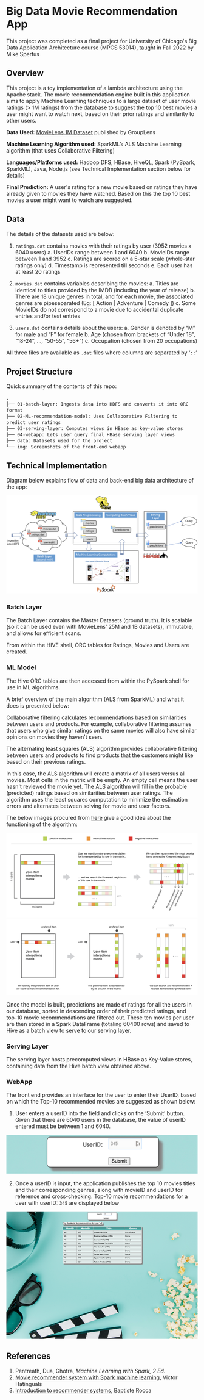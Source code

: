 # Big Data Movie Recommendation App

This project was completed as a final project for University of Chicago's Big Data Application Architecture course (MPCS 53014), taught in Fall 2022 by Mike Spertus

## Overview

This project is a toy implementation of a lambda architecture using the Apache stack. The movie recommendation engine built in this application aims to apply Machine Learning techniques to a large dataset of user movie ratings (> 1M ratings) from the database to suggest the top 10 best movies a user might want to watch next, based on their prior ratings and similarity to other users.

**Data Used:** [MovieLens 1M Dataset](https://grouplens.org/datasets/movielens/1m) published by GroupLens

**Machine Learning Algorithm used:** SparkML’s ALS Machine Learning algorithm (that uses Collaborative Filtering)

**Languages/Platforms used:** Hadoop DFS, HBase, HiveQL, Spark (PySpark, SparkML), Java, Node.js (see Technical Implementation section below for details)

**Final Prediction:** A user's rating for a new movie based on ratings they have already given to movies they have watched. Based on this the top 10 best movies a user might want to watch are suggested.

## Data

The details of the datasets used are below:

1. `ratings.dat` contains movies with their ratings by user (3952 movies x 6040 users)
    a. UserIDs range between 1 and 6040
    b. MovieIDs range between 1 and 3952
    c. Ratings are scored on a 5-star scale (whole-star ratings only)
    d. Timestamp is represented till seconds
    e. Each user has at least 20 ratings

2. `movies.dat` contains variables describing the movies:
    a. Titles are identical to titles provided by the IMDB (including the year of release)
    b. There are 18 unique genres in total, and for each movie, the associated genres are pipeseparated (Eg: [ Action | Adventure | Comedy ])
    c. Some MovieIDs do not correspond to a movie due to accidental duplicate entries and/or test entries

3. `users.dat` contains details about the users:
    a. Gender is denoted by “M” for male and “F” for female
    b. Age (chosen from brackets of “Under 18”, “18-24”, …, “50-55”, “56+”)
    c. Occupation (chosen from 20 occupations)

All three files are available as `.dat` files where columns are separated by ‘`::`’

## Project Structure

Quick summary of the contents of this repo:

```
.
├── 01-batch-layer: Ingests data into HDFS and converts it into ORC format
├── 02-ML-recommendation-model: Uses Collaborative Filtering to predict user ratings
├── 03-serving-layer: Computes views in HBase as key-value stores
├── 04-webapp: Lets user query final HBase serving layer views
├── data: Datasets used for the project
└── img: Screenshots of the front-end webapp
```

## Technical Implementation

Diagram below explains flow of data and back-end big data architecture of the app:

![Alt text](BD_App_Overview.png "App Overview")

### Batch Layer

The Batch Layer contains the Master Datasets (ground truth). It is scalable (so it can be used even with MovieLens’ 25M and 1B datasets), immutable, and allows for efficient scans.

From within the HIVE shell, ORC tables for Ratings, Movies and Users are created.

### ML Model

The Hive ORC tables are then accessed from within the PySpark shell for use in ML algorithms.

A brief overview of the main algorithm (ALS from SparkML) and what it does is presented below:

Collaborative filtering calculates recommendations based on similarities between users and products. For example, collaborative filtering assumes that users who give similar ratings on the same movies will also have similar opinions on movies they haven't seen.

The alternating least squares (ALS) algorithm provides collaborative filtering between users and products to find products that the customers might like based on their previous ratings.

In this case, the ALS algorithm will create a matrix of all users versus all movies. Most cells in the matrix will be empty. An empty cell means the user hasn't reviewed the movie yet. The ALS algorithm will fill in the probable (predicted) ratings based on similarities between user ratings. The algorithm uses the least squares computation to minimize the estimation errors and alternates between solving for movie and user factors.

The below images procured from [here](https://towardsdatascience.com/introduction-to-recommender-systems-6c66cf15ada) give a good idea about the functioning of the algorithm:

![Alt text](/02-ML-recommendation-model/img/ML1.png "ALS1")
![Alt text](/02-ML-recommendation-model/img/ML2.png "ALS2")

Once the model is built, predictions are made of ratings for all the users in our database, sorted in descending order of their predicted ratings, and top-10 movie recommendations are filtered out. These ten movies per user are then stored in a Spark DataFrame (totaling 60400 rows) and saved to Hive as a batch view to serve to our serving layer.

### Serving Layer

The serving layer hosts precomputed views in HBase as Key-Value stores, containing data from the Hive batch view obtained above.

### WebApp

The front end provides an interface for the user to enter their UserID, based on which the Top-10 recommended movies are suggested as shown below:

1. User enters a userID into the field and clicks on the ‘Submit’ button. Given that there are 6040 users in the database, the value of userID entered must be between 1 and 6040.

![Alt text](/img/UserID.png "User ID")

2. Once a userID is input, the application publishes the top 10 movies titles and their corresponding genres, along with movieID and userID for reference and cross-checking. Top-10 movie recommendations for a user with userID: `345` are displayed below

![Alt text](/img/MovieReco.png "Movie Recommendations")

## References

1. Pentreath, Dua, Ghotra, *Machine Learning with Spark, 2 Ed.*
2. [Movie recommender system with Spark machine learning](https://danielcaraway.github.io/html/IST718_WK3_ASYNC_movierecommender.html), Victor Hatinguals
3. [Introduction to recommender systems](https://towardsdatascience.com/introduction-to-recommender-systems-6c66cf15ada), Baptiste Rocca

